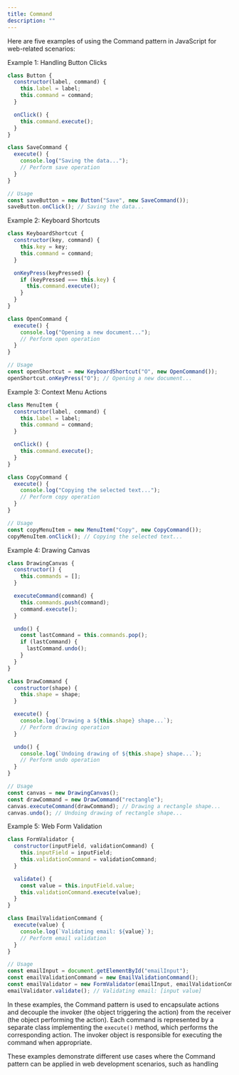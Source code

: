 ```yaml
---
title: Command
description: ""
---
```

 Here are five examples of using the Command pattern in JavaScript for web-related scenarios:

Example 1: Handling Button Clicks
```javascript
class Button {
  constructor(label, command) {
    this.label = label;
    this.command = command;
  }

  onClick() {
    this.command.execute();
  }
}

class SaveCommand {
  execute() {
    console.log("Saving the data...");
    // Perform save operation
  }
}

// Usage
const saveButton = new Button("Save", new SaveCommand());
saveButton.onClick(); // Saving the data...
```

Example 2: Keyboard Shortcuts
```javascript
class KeyboardShortcut {
  constructor(key, command) {
    this.key = key;
    this.command = command;
  }

  onKeyPress(keyPressed) {
    if (keyPressed === this.key) {
      this.command.execute();
    }
  }
}

class OpenCommand {
  execute() {
    console.log("Opening a new document...");
    // Perform open operation
  }
}

// Usage
const openShortcut = new KeyboardShortcut("O", new OpenCommand());
openShortcut.onKeyPress("O"); // Opening a new document...
```

Example 3: Context Menu Actions
```javascript
class MenuItem {
  constructor(label, command) {
    this.label = label;
    this.command = command;
  }

  onClick() {
    this.command.execute();
  }
}

class CopyCommand {
  execute() {
    console.log("Copying the selected text...");
    // Perform copy operation
  }
}

// Usage
const copyMenuItem = new MenuItem("Copy", new CopyCommand());
copyMenuItem.onClick(); // Copying the selected text...
```

Example 4: Drawing Canvas
```javascript
class DrawingCanvas {
  constructor() {
    this.commands = [];
  }

  executeCommand(command) {
    this.commands.push(command);
    command.execute();
  }

  undo() {
    const lastCommand = this.commands.pop();
    if (lastCommand) {
      lastCommand.undo();
    }
  }
}

class DrawCommand {
  constructor(shape) {
    this.shape = shape;
  }

  execute() {
    console.log(`Drawing a ${this.shape} shape...`);
    // Perform drawing operation
  }

  undo() {
    console.log(`Undoing drawing of ${this.shape} shape...`);
    // Perform undo operation
  }
}

// Usage
const canvas = new DrawingCanvas();
const drawCommand = new DrawCommand("rectangle");
canvas.executeCommand(drawCommand); // Drawing a rectangle shape...
canvas.undo(); // Undoing drawing of rectangle shape...
```

Example 5: Web Form Validation
```javascript
class FormValidator {
  constructor(inputField, validationCommand) {
    this.inputField = inputField;
    this.validationCommand = validationCommand;
  }

  validate() {
    const value = this.inputField.value;
    this.validationCommand.execute(value);
  }
}

class EmailValidationCommand {
  execute(value) {
    console.log(`Validating email: ${value}`);
    // Perform email validation
  }
}

// Usage
const emailInput = document.getElementById("emailInput");
const emailValidationCommand = new EmailValidationCommand();
const emailValidator = new FormValidator(emailInput, emailValidationCommand);
emailValidator.validate(); // Validating email: [input value]
```

In these examples, the Command pattern is used to encapsulate actions and decouple the invoker (the object triggering the action) from the receiver (the object performing the action). Each command is represented by a separate class implementing the `execute()` method, which performs the corresponding action. The invoker object is responsible for executing the command when appropriate.

These examples demonstrate different use cases where the Command pattern can be applied in web development scenarios, such as handling
